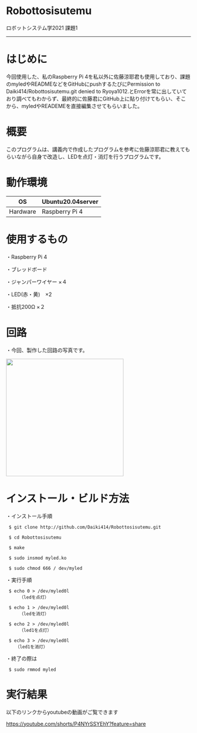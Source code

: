 # Robottosisutemu

ロボットシステム学2021  課題1
______

# はじめに


 今回使用した、私のRaspberry Pi 4を私以外に佐藤涼耶君も使用しており、課題のmyledやREADMEなどをGitHubにpushするたびにPermission to Daiki414/Robottosisutemu.git denied to Ryoya1012.とErrorを常に出していており調べてもわからず、最終的に佐藤君にGitHub上に貼り付けてもらい、そこから、myledやREADEMEを直接編集させてもらいました。


# 概要


 このプログラムは、講義内で作成したプログラムを参考に佐藤涼耶君に教えてもらいながら自身で改造し、LEDを点灯・消灯を行うプログラムです。


# 動作環境


|OS| Ubuntu20.04server |
---|---
|Hardware|Raspberry Pi 4|


# 使用するもの


・Raspberry Pi 4

・ブレッドボード

・ジャンパーワイヤー ×４

・LED(赤・黄)　×2

・抵抗200Ω ×２


# 回路


・今回、製作した回路の写真です。

<img src=
"https://user-images.githubusercontent.com/95708047/146393574-ff90f7f0-df81-4fb9-8d9c-1a060a62a350.jpg" 
width="320px">



# インストール・ビルド方法


  ・インストール手順
  
     $ git clone http://github.com/Daiki414/Robottosisutemu.git
 
     $ cd Robottosisutemu

     $ make

     $ sudo insmod myled.ko

     $ sudo chmod 666 / dev/myled
     
  ・実行手順
  
     $ echo 0 > /dev/myled0l
         （ledを点灯）
     
     $ echo 1 > /dev/myled0l
         （ledを消灯）
         
     $ echo 2 > /dev/myled0l
         （led1を点灯）
     
     $ echo 3 > /dev/myled0l
     　　（led1を消灯）
     
   ・終了の際は
   
     $ sudo rmmod myled
  



# 実行結果

以下のリンクからyoutubeの動画がご覧できます


https://youtube.com/shorts/P4NYrSSYEhY?feature=share

